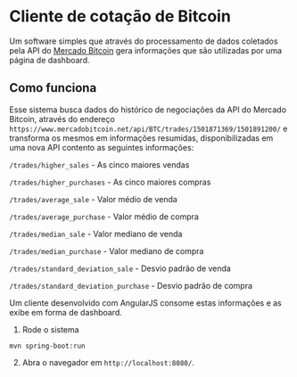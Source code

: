 # Cliente de cotação de Bitcoin

Um software simples que através do processamento de dados coletados pela API do <a href="https://www.mercadobitcoin.com.br">Mercado Bitcoin</a> gera informações que são utilizadas por uma página de dashboard.

## Como funciona

Esse sistema busca dados do histórico de negociações da API do Mercado Bitcoin, através do endereço `https://www.mercadobitcoin.net/api/BTC/trades/1501871369/1501891200/` e transforma os mesmos em informações resumidas, disponibilizadas em uma nova API contento as seguintes informações:

`/trades/higher_sales` - As cinco maiores vendas

`/trades/higher_purchases` -  As cinco maiores compras

`/trades/average_sale` - Valor médio de venda

`/trades/average_purchase` - Valor médio de compra

`/trades/median_sale` - Valor mediano de venda

`/trades/median_purchase` - Valor mediano de compra

`/trades/standard_deviation_sale` - Desvio padrão de venda

`/trades/standard_deviation_purchase` - Desvio padrão de compra


Um cliente desenvolvido com AngularJS consome estas informações e as exibe em forma de dashboard.

1. Rode o sistema
``` 
mvn spring-boot:run
```
2. Abra o navegador em `http://localhost:8080/`. 
